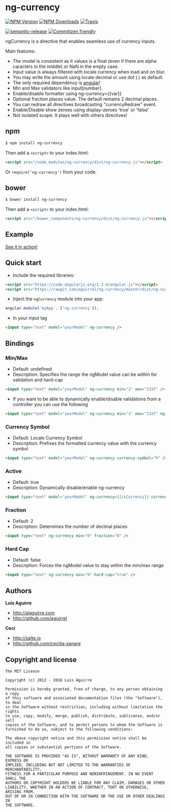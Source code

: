 # ng-currency
[![NPM Version][npm-version-image]][npm-url]
[![NPM Downloads][npm-downloads-image]][npm-url]
[![Travis][travis-ci-image]][travis-ci-url]

[![semantic-release][semantic-release-image]][semantic-release-url]
[![Commitizen friendly][commitizen-image]][commitizen-url]

ngCurrency is a directive that enables seamless use of currency inputs.

Main features:

* The model is consistent as it values is a float (even if there are alpha caracters in the middle) or NaN in the empty case.
* Input value is always filtered with locale currency when load and on blur.
* You may write the amount using locale decimal or use dot (.) as default.
* The only required dependency is [angular](https://github.com/angular/angular.js)!
* Min and Max validators like input[number].
* Enable/disable formatter using ng-currency={{var}}
* Optional fraction places value. The default remains 2 decimal places.
* You can redraw all directives broadcasting "currencyRedraw" event.
* Enable/Disable show zeroes using display-zeroes 'true' or 'false'
* Not isolated scope. It plays well with others directives!

## npm

```sh
$ npm install ng-currency
```
Then add a `<script>` to your index.html:
```html
<script src="/node_modules/ng-currency/dist/ng-currency.js"></script>
```
Or `require('ng-currency')` from your code.

## bower

```sh
$ bower install ng-currency
```
Then add a `<script>` to your index.html:
```html
<script src="/bower_components/ng-currency/dist/ng-currency.js"></script>
```

## Example

[See it in action!](https://jsbin.com/pajuhaf/edit?html,output)

## Quick start

+ Include the required libraries:

```html
<script src="https://code.angularjs.org/1.3.4/angular.js"></script>
<script src="https://rawgit.com/aguirrel/ng-currency/master/dist/ng-currency.js"></script>
```

+ Inject the `ngCurrency` module into your app:

```javascript
angular.module('myApp', ['ng-currency']);
```

+ In your input tag

```html
<input type="text" model="yourModel" ng-currency />
```

## Bindings

### Min/Max
* Default: undefined
* Description: Specifies the range the ngModel value can be within for validation and hard-cap

```html
<input type="text" model="yourModel" ng-currency min="1" max="1337" />
```

+ If you want to be able to dynamically enable/disable validations from a controller you can use the following

```html
<input type="text" model="yourModel" ng-currency min="1" max="1337" ng-required="true" />
```

### Currency Symbol
* Default: Locale Currency Symbol
* Description: Prefixes the formatted currency value with the currency symbol

```html
<input type="text" model="yourModel" ng-currency currency-symbol="¥" />
```

### Active
* Default: true
* Description: Dynamically disable/enable ng-currency

```html
<input type="text" model="yourModel" ng-currency={{isCurrency}} currency-symbol="¥" />
```

### Fraction
* Default: 2
* Description: Determines the number of decimal places

```html
<input type="text" ng-currency min="0" fraction="0" />
```

### Hard Cap
* Default: false
* Description: Forces the ngModel value to stay within the min/max range

```html
<input type="text" ng-currency min="0" hard-cap="true" />
```

## Authors

**Luis Aguirre**

+ http://alaguirre.com
+ http://github.com/aguirrel

**Ceci**

+ http://salte.io
+ http://github.com/cecilia-sanare

## Copyright and license

	The MIT License

	Copyright (c) 2012 - 2016 Luis Aguirre

	Permission is hereby granted, free of charge, to any person obtaining a copy
	of this software and associated documentation files (the "Software"), to deal
	in the Software without restriction, including without limitation the rights
	to use, copy, modify, merge, publish, distribute, sublicense, and/or sell
	copies of the Software, and to permit persons to whom the Software is
	furnished to do so, subject to the following conditions:

	The above copyright notice and this permission notice shall be included in
	all copies or substantial portions of the Software.

	THE SOFTWARE IS PROVIDED "AS IS", WITHOUT WARRANTY OF ANY KIND, EXPRESS OR
	IMPLIED, INCLUDING BUT NOT LIMITED TO THE WARRANTIES OF MERCHANTABILITY,
	FITNESS FOR A PARTICULAR PURPOSE AND NONINFRINGEMENT. IN NO EVENT SHALL THE
	AUTHORS OR COPYRIGHT HOLDERS BE LIABLE FOR ANY CLAIM, DAMAGES OR OTHER
	LIABILITY, WHETHER IN AN ACTION OF CONTRACT, TORT OR OTHERWISE, ARISING FROM,
	OUT OF OR IN CONNECTION WITH THE SOFTWARE OR THE USE OR OTHER DEALINGS IN
	THE SOFTWARE.

[npm-version-image]: http://img.shields.io/npm/v/ng-currency.svg?style=flat
[npm-downloads-image]: http://img.shields.io/npm/dm/ng-currency.svg?style=flat
[npm-url]: https://npmjs.org/package/ng-currency

[travis-ci-image]: https://img.shields.io/travis/aguirrel/ng-currency.svg?style=flat
[travis-ci-url]: https://travis-ci.org/aguirrel/ng-currency

[commitizen-image]: https://img.shields.io/badge/commitizen-friendly-brightgreen.svg
[commitizen-url]: http://commitizen.github.io/cz-cli/

[semantic-release-image]: https://img.shields.io/badge/%20%20%F0%9F%93%A6%F0%9F%9A%80-semantic--release-e10079.svg
[semantic-release-url]: https://github.com/semantic-release/semantic-release
